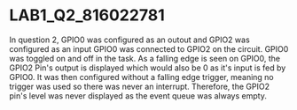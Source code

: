 # LAB1_Q2_816022781
In question 2, GPIO0 was configured as an outout and GPIO2 was configured as an input
GPIO0 was connected to GPIO2 on the circuit. GPIO0 was toggled on and off in the task.
As a falling edge is seen on GPIO0, the GPIO2 Pin's output is displayed which would also be 0 
as it's input is fed by GPIO0. It was then configured without a falling edge trigger, meaning 
no trigger was used so there was never an interrupt. Therefore, the GPIO2 pin's level was never displayed
as the event queue was always empty.
